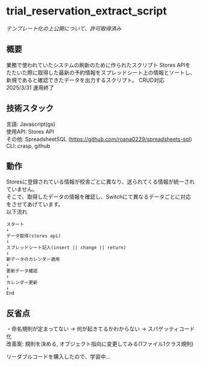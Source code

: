 # trial_reservation_extract_script
_*テンプレート化の上公開について、許可取得済み*_
## 概要  
業務で使われていたシステムの刷新のために作られたスクリプト
Stores APIをたたいた際に取得した最新の予約情報をスプレッドシート上の情報とソートし、
新規であると確認できたデータを出力するスクリプト。
CRUD対応  
2025/3/31 運用終了  

## 技術スタック
言語: Javascript(gs)  
使用API: Stores API  
その他: SpreadsheetSQL (https://github.com/roana0229/spreadsheets-sql)  
CLI: crasp, github  

## 動作  
Storesに登録されている情報が校舎ごとに異なり、送られてくる情報が統一されていません。  
そこで、取得したデータの情報を確認し、Switchにて異なるデータごとに対応をさせてあげています。  
以下流れ  
```
スタート
↓
データ取得(stores api)
↓
スプレッドシート記入(insert || change || return)
↓
新データのカレンダー適用
↓
更新データ確認
↓
カレンダー更新
↓
End
```

## 反省点
・命名規則が定まってない -> 何が起きてるかわからない -> スパゲッティコード化  
改善案: 規則を決める, オブジェクト指向に変更してみる(1ファイル1クラス規則)  

リーダブルコードを購入したので、学習中...
